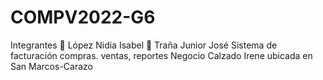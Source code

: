 # COMPV2022-G6
Integrantes  López Nidia Isabel  Traña Junior José Sistema de facturación compras. ventas, reportes  Negocio  Calzado Irene ubicada en San Marcos-Carazo
